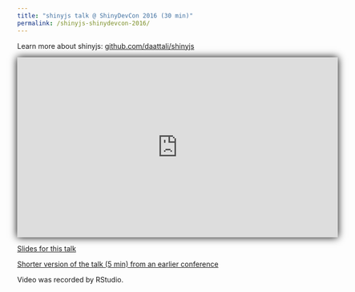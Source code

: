 ```yaml
---
title: "shinyjs talk @ ShinyDevCon 2016 (30 min)"
permalink: /shinyjs-shinydevcon-2016/
---
```


<style>
#youtube-vid iframe { box-shadow: 0 0 15px black; }
</style>

Learn more about shinyjs: [github.com/daattali/shinyjs](https://github.com/daattali/shinyjs#readme)

<div id="youtube-vid">
<iframe width="640" height="360" src="https://www.youtube.com/embed/fPY13maWKKE" frameborder="0" allowfullscreen></iframe>
</div>

[Slides for this talk](http://bit.ly/shinyjs-slides)

[Shorter version of the talk (5 min) from an earlier conference](/shinyjs-user-2016/)

Video was recorded by RStudio.
